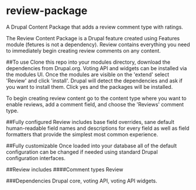 # review-package
A Drupal Content Package that adds a review comment type with ratings.

The Review Content Package is a Drupal feature created using Features module (fetures is not a dependency). Review contains everything you need to immediately begin creating review comments on any content.

##To use
Clone this repo into your modules directory, download the dependencies from Drupal.org. Voting API and widgets can be installed via the modules UI. Once the modules are visible on the 'extend' select 'Review' and click 'install'. Drupal will detect the dependencies and ask if you want to install them. Click yes and the packages will be installed. 

To begin creating review content go to the content type where you want to enable reviews, add a comment field, and choose the 'Reviews' comment type.

##Fully configured
Review includes base field overrides, sane default human-readable field names and descriptions for every field as well as field formatters that provide the simplest most common experience. 

##Fully customizable
Once loaded into your database all of the default configuration can be changed if needed using standard Drupal configuration interfaces.

##Review includes 
####Comment types
Review

###Dependencies
Drupal core, voting API, voting API widgets.

